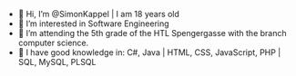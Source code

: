 - 👋 Hi, I’m @SimonKappel | I am 18 years old
- 👀 I’m interested in Software Engineering 
- 🌱 I’m attending the 5th grade of the HTL Spengergasse with the branch computer science.
- 💞️ I have good knowledge in: C#, Java | HTML, CSS, JavaScript, PHP | SQL, MySQL, PLSQL

